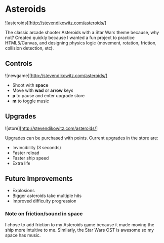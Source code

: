 # Asteroids

![asteroids][http://stevendikowitz.com/asteroids/]

The classic arcade shooter Asteroids with a Star Wars theme because, why not? Created quickly because I wanted a fun project to practice HTML5/Canvas, and designing physics logic (movement, rotation, friction, collision detection, etc).

## Controls

![newgame][http://stevendikowitz.com/asteroids/]

* Shoot with **space**
* Move with **wad** or **arrow** keys
* **p** to pause and enter upgrade store
* **m** to toggle music

## Upgrades

![store][http://stevendikowitz.com/asteroids/]

Upgrades can be purchased with points. Current upgrades in the store are:
* Invincibility (3 seconds)
* Faster reload
* Faster ship speed
* Extra life

## Future Improvements
* Explosions
* Bigger asteroids take multiple hits
* Improved difficulty progression

### Note on friction/sound in space
I chose to add friction to my Asteroids game because it made moving the ship more intuitive to me. Similarly, the Star Wars OST is awesome so my space has music.


[asteroids]: ./assets/asteroids.PNG
[newgame]: ./assets/newgame.PNG
[store]: ./assets/store.PNG
